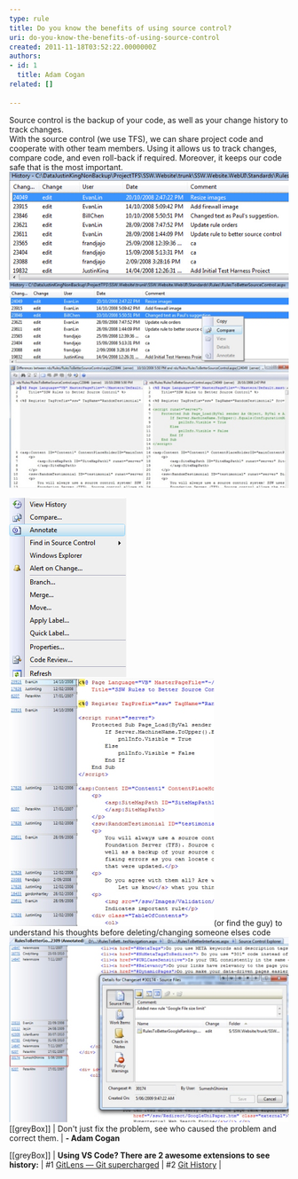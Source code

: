 ```yaml
---
type: rule
title: Do you know the benefits of using source control?
uri: do-you-know-the-benefits-of-using-source-control
created: 2011-11-18T03:52:22.0000000Z
authors:
- id: 1
  title: Adam Cogan
related: []

---
```


Source control is the backup of your code, as well as your change history to track changes. 
<br>With the source control (we use TFS), we can share project code and cooperate with other team members. Using it allows us to track changes, compare code, and even roll-back if required. Moreover, it keeps our code safe that is the most important. <br> 
![View the changes in source control on each individual file](HistoryWindow.jpg)
![We can select different changesets and compare the changes](HistoryCompareMenu.jpg)
![We can select different changesets and compare the changes. Blue = modified, Green = addition, Red = deletion <br>](Compare.jpg)
 
![Right click file and select Annotate to view the history on a segment basis](AnnotateMenu.jpg)
![Use annotate to understand](Annotate.jpg)(or find the guy) to understand his thoughts before deleting/changing someone elses code
![Annotation is great, but it gets even better when one click gives you the 'check in comment' and the 'work item'](AnnotationAndComment.jpg)
[[greyBox]]
|  Don't just fix the problem, see who caused the problem and correct them.
| **- Adam Cogan**  

[[greyBox]]
|   **Using VS Code? There are 2 awesome extensions to see history:** 
| #1 [GitLens — Git supercharged](https://marketplace.visualstudio.com/items?itemName=eamodio.gitlens)
| #2 [Git History](https://marketplace.visualstudio.com/items?itemName=donjayamanne.githistory)
|
